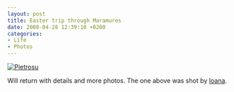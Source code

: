 ```yaml
---
layout: post
title: Easter trip through Maramures
date: 2008-04-28 12:39:10 +0200
categories:
- Life
- Photos
---
```

<a href="http://www.flickr.com/photos/ioana/2448794476/"><img src="http://farm3.static.flickr.com/2135/2448794476_73d99398ba.jpg" alt="Pietrosu" border="0" class="image" /></a>

Will return with details and more photos. The one above was shot by <a href="http://www.flickr.com/photos/ioana/">Ioana</a>.

